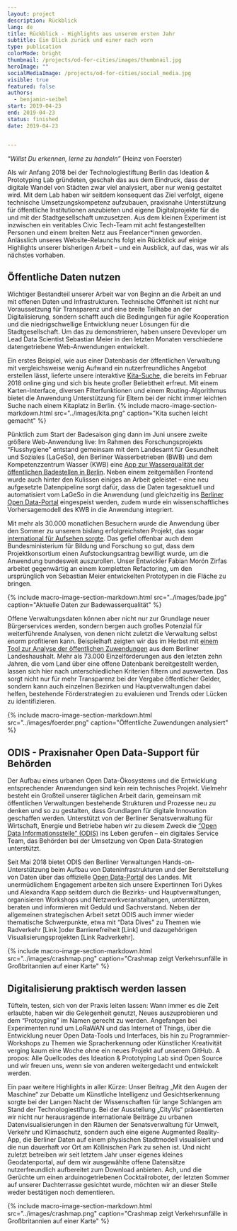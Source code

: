 ```yaml
---
layout: project
description: Rückblick
lang: de
title: Rückblick - Highlights aus unserem ersten Jahr
subtitle: Ein Blick zurück und einer nach vorn
type: publication
colorMode: bright
thumbnail: /projects/od-for-cities/images/thumbnail.jpg
heroImage: ""
socialMediaImage: /projects/od-for-cities/social_media.jpg
visible: true
featured: false
authors:
  - benjamin-seibel
start: 2019-04-23
end: 2019-04-23
status: finished
date: 2019-04-23


---
```



_“Willst Du erkennen, lerne zu handeln”_ (Heinz von Foerster)

Als wir Anfang 2018 bei der Technologiestiftung Berlin das Ideation & Prototyping Lab gründeten, geschah das aus dem Eindruck, dass der digitale Wandel von Städten zwar viel analysiert, aber nur wenig gestaltet wird. Mit dem Lab haben wir seitdem konsequent das Ziel verfolgt, eigene technische Umsetzungskompetenz aufzubauen, praxisnahe Unterstützung für öffentliche Institutionen anzubieten und eigene Digitalprojekte für die und mit der Stadtgesellschaft umzusetzen. Aus dem kleinen Experiment ist inzwischen ein veritables Civic Tech-Team mit acht festangestellten Personen und einem breiten Netz aus Freelancer*innen geworden. Anlässlich unseres Website-Relaunchs folgt ein Rückblick auf einige Highlights unserer bisherigen Arbeit – und ein Ausblick, auf das, was wir als nächstes vorhaben.

Öffentliche Daten nutzen
------------------------

Wichtiger Bestandteil unserer Arbeit war von Beginn an die Arbeit an und mit offenen Daten und Infrastrukturen. Technische Offenheit ist nicht nur Voraussetzung für Transparenz und eine breite Teilhabe an der Digitalisierung, sondern schafft auch die Bedingungen für agile Kooperation und die niedrigschwellige Entwicklung neuer Lösungen für die Stadtgesellschaft. Um das zu demonstrieren, haben unsere Devevloper um Lead Data Scientist Sebastian Meier in den letzten Monaten verschiedene datengetriebene Web-Anwendungen entwickelt.  

Ein erstes Beispiel, wie aus einer Datenbasis der öffentlichen Verwaltung mit vergleichsweise wenig Aufwand ein nutzerfreundliches Angebot erstellen lässt, lieferte unsere interaktive [Kita-Suche](https://www.kita-suche.berlin), die bereits im Februar 2018 online ging und sich bis heute großer Beliebtheit erfreut. Mit einem Karten-Interface, diversen Filterfunktionen und einem Routing-Algorithmus bietet die Anwendung Unterstützung für Eltern bei der nicht immer leichten Suche nach einem Kitaplatz in Berlin.
{% include macro-image-section-markdown.html src="../images/kita.png" caption="Kita suchen leicht gemacht" %}

Pünktlich zum Start der Badesaison ging dann im Juni unsere zweite größere Web-Anwendung live: Im Rahmen des Forschungsprojekts “Flusshygiene” entstand gemeinsam mit dem Landesamt für Gesundheit und Soziales (LaGeSo), den Berliner Wasserbetrieben (BWB) und dem Kompetenzzentrum Wasser (KWB) eine [App zur Wasserqualität der öffentlichen Badestellen in Berlin](https://www.badestellen-berlin.de). Neben einem zeitgemäßen Frontend wurde auch hinter den Kulissen einiges an Arbeit geleistet – eine neu aufgesetzte Datenpipeline sorgt dafür, dass die Daten tagesaktuell und automatisiert vom LaGeSo in die Anwendung (und gleichzeitig ins [Berliner Open Data-Portal](https://daten.berlin.de) eingespeist werden, zudem wurde ein wissenschaftliches Vorhersagemodell des KWB in die Anwendung integriert.

Mit mehr als 30.000 monatlichen Besuchern wurde die Anwendung über den Sommer zu unserem bislang erfolgreichsten Projekt, das sogar [international für Aufsehen sorgte](https://apolitical.co/solution_article/berlin-steers-bathers-away-from-dirty-lakes-with-daily-pollution-updates/). Das gefiel offenbar auch dem Bundesministerium für Bildung und Forschung so gut, dass dem Projektkonsortium einen Aufstockungsantrag bewilligt wurde, um die Anwendung bundesweit auszurollen. Unser Entwickler Fabian Morón Zirfas arbeitet gegenwärtig an einem kompletten Refactoring, um den ursprünglich von Sebastian Meier entwickelten Prototypen in die Fläche zu bringen.

{% include macro-image-section-markdown.html src="../images/bade.jpg" caption="Aktuelle Daten zur Badewasserqualität" %}

Offene Verwaltungsdaten können aber nicht nur zur Grundlage neuer Bürgerservices werden, sondern bergen auch großes Potenzial für weiterführende Analysen, von denen nicht zuletzt die Verwaltung selbst enorm profitieren kann. Beispielhaft zeigten wir das im Herbst mit [einem Tool zur Analyse der öffentlichen Zuwendungen](https://lab.technologiestiftung-berlin.de/projects/zuwendungsdatenbank/index.html#vis) aus dem Berliner Landeshaushalt. 
Mehr als 73.000 Einzelförderungen aus den letzten zehn Jahren, die vom Land über eine offene Datenbank bereitgestellt werden, lassen sich hier nach unterschiedlichen Kriterien filtern und auswerten. Das sorgt nicht nur für mehr Transparenz bei der Vergabe öffentlicher Gelder, sondern kann auch einzelnen Bezirken und Hauptverwaltungen dabei helfen, bestehende Förderstrategien zu evaluieren und Trends oder Lücken zu identifizieren. 

{% include macro-image-section-markdown.html src="../images/foerder.png" caption="Öffentliche Zuwendungen analysiert" %}

ODIS - Praxisnaher Open Data-Support für Behörden
---------------------------------------------------------------

Der Aufbau eines urbanen Open Data-Ökosystems und die Entwicklung entsprechender Anwendungen sind kein rein technisches Projekt. Vielmehr besteht ein Großteil unserer täglichen Arbeit darin, gemeinsam mit öffentlichen Verwaltungen bestehende Strukturen und Prozesse neu zu denken und so zu gestalten, dass Grundlagen für digitale Innovation geschaffen werden. Unterstützt von der Berliner Senatsverwaltung für Wirtschaft, Energie und Betriebe haben wir zu diesem Zweck die [“Open Data Informationsstelle” (ODIS)](https://www.odis-berlin.de) ins Leben gerufen – ein digitales Service Team, das Behörden bei der Umsetzung von Open Data-Strategien unterstützt. 

Seit Mai 2018 bietet ODIS den Berliner Verwaltungen Hands-on-Unterstützung beim Aufbau von Dateninfrastrukturen und der Bereitstellung von Daten über das offizielle [Open Data-Portal](https://daten.berlin.de) des Landes. Mit unermüdlichem Engagement arbeiten sich unsere Expertinnen Tori Dykes und Alexandra Kapp seitdem durch die Bezirks- und Hauptverwaltungen, organisieren Workshops und Netzwerkveranstaltungen, unterstützen, beraten und informieren mit Geduld und Sachverstand. Neben der allgemeinen strategischen Arbeit setzt ODIS auch immer wieder thematische Schwerpunkte, etwa mit “Data Dives” zu Themen wie Radverkehr [Link ]oder Barrierefreiheit [Link] und dazugehörigen Visualisierungsprojekten [Link Radverkehr]. 

{% include macro-image-section-markdown.html src="../images/crashmap.png" caption="Crashmap zeigt Verkehrsunfälle in Großbritannien auf einer Karte" %}

Digitalisierung praktisch werden lassen
----------------------------------------

Tüfteln, testen, sich von der Praxis leiten lassen: Wann immer es die Zeit erlaubte, haben wir die Gelegenheit genutzt, Neues auszuprobieren und dem “Protoyping” im Namen gerecht zu werden. Angefangen bei Experimenten rund um LoRaWAN und das Internet of Things, über die Entwicklung neuer Open Data-Tools und Interfaces, bis hin zu Programmier-Workshops zu Themen wie Spracherkennung oder Künstlicher Kreativität verging kaum eine Woche ohne ein neues Projekt auf unserem GitHub. A propos: Alle Quellcodes des Ideation & Prototyping Lab sind Open Source und wir freuen uns, wenn sie von anderen weitergedacht und entwickelt werden.

Ein paar weitere Highlights in aller Kürze: Unser Beitrag „Mit den Augen der Maschine“ zur Debatte um Künstliche Intelligenz und Gesichtserkennung sorgte bei der Langen Nacht der Wissenschaften für lange Schlangen am Stand der Technologiestiftung. Bei der Ausstellung „CityVis“ präsentierten wir nicht nur herausragende internationale Beiträge zu urbanen Datenvisualisierungen in den Räumen der Senatsverwaltung für Umwelt, Verkehr und Klimaschutz, sondern auch eine eigene Augmented Reality-App, die Berliner Daten auf einem physischen Stadtmodell visualisiert und die nun dauerhaft vor Ort am Köllnischen Park zu sehen ist. Und nicht zuletzt betreiben wir seit letztem Jahr unser eigenes kleines Geodatenportal, auf dem wir ausgewählte offene Datensätze nutzerfreundlich aufbereitet zum Download anbieten. Ach, und die Gerüchte um einen arduinogetriebenen Cocktailroboter, der letzten Sommer auf unserer Dachterrasse gesichtet wurde, möchten wir an dieser Stelle weder bestätigen noch dementieren.

{% include macro-image-section-markdown.html src="../images/crashmap.png" caption="Crashmap zeigt Verkehrsunfälle in Großbritannien auf einer Karte" %}
